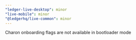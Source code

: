 ```yaml
---
"ledger-live-desktop": minor
"live-mobile": minor
"@ledgerhq/live-common": minor
---
```


Charon onboarding flags are not available in bootloader mode
